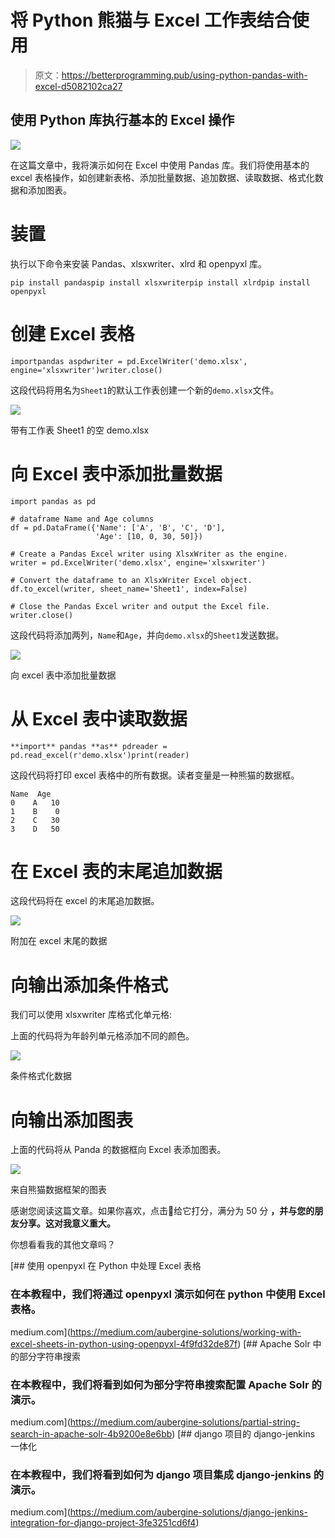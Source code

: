 # 将 Python 熊猫与 Excel 工作表结合使用

> 原文：<https://betterprogramming.pub/using-python-pandas-with-excel-d5082102ca27>

## 使用 Python 库执行基本的 Excel 操作

![](img/969c22d4d4d5fd2e5f8351047b9e8e3c.png)

在这篇文章中，我将演示如何在 Excel 中使用 Pandas 库。我们将使用基本的 excel 表格操作，如创建新表格、添加批量数据、追加数据、读取数据、格式化数据和添加图表。

# 装置

执行以下命令来安装 Pandas、xlsxwriter、xlrd 和 openpyxl 库。

```
pip install pandaspip install xlsxwriterpip install xlrdpip install openpyxl
```

# 创建 Excel 表格

```
importpandas aspdwriter = pd.ExcelWriter('demo.xlsx', engine='xlsxwriter')writer.close()
```

这段代码将用名为`Sheet1`的默认工作表创建一个新的`demo.xlsx`文件。

![](img/39e8b1b9e0aed593bdf6b09b3b2f4eed.png)

带有工作表 Sheet1 的空 demo.xlsx

# 向 Excel 表中添加批量数据

```
import pandas as pd

# dataframe Name and Age columns
df = pd.DataFrame({'Name': ['A', 'B', 'C', 'D'],
                   'Age': [10, 0, 30, 50]})

# Create a Pandas Excel writer using XlsxWriter as the engine.
writer = pd.ExcelWriter('demo.xlsx', engine='xlsxwriter')

# Convert the dataframe to an XlsxWriter Excel object.
df.to_excel(writer, sheet_name='Sheet1', index=False)

# Close the Pandas Excel writer and output the Excel file.
writer.close()
```

这段代码将添加两列，`Name`和`Age`，并向`demo.xlsx`的`Sheet1`发送数据。

![](img/972448142e16b5ce190f636d7fde850d.png)

向 excel 表中添加批量数据

# 从 Excel 表中读取数据

```
**import** pandas **as** pdreader = pd.read_excel(r'demo.xlsx')print(reader)
```

这段代码将打印 excel 表格中的所有数据。读者变量是一种熊猫的数据框。

```
Name  Age
0    A   10
1    B    0
2    C   30
3    D   50
```

# 在 Excel 表的末尾追加数据

这段代码将在 excel 的末尾追加数据。

![](img/515ff3e32c36d41357e1cf013b464c38.png)

附加在 excel 末尾的数据

# 向输出添加条件格式

我们可以使用 xlsxwriter 库格式化单元格:

上面的代码将为年龄列单元格添加不同的颜色。

![](img/16c809d5d4f4b899e3341d1c45f26ce4.png)

条件格式化数据

# 向输出添加图表

上面的代码将从 Panda 的数据框向 Excel 表添加图表。

![](img/755bd081ca1e215f789666dd85b7715e.png)

来自熊猫数据框架的图表

感谢您阅读这篇文章。如果你喜欢，点击👏给它打分，满分为 50 分 **，并与您的朋友分享。这对我意义重大。**

你想看看我的其他文章吗？

[](https://medium.com/aubergine-solutions/working-with-excel-sheets-in-python-using-openpyxl-4f9fd32de87f) [## 使用 openpyxl 在 Python 中处理 Excel 表格

### 在本教程中，我们将通过 openpyxl 演示如何在 python 中使用 Excel 表格。

medium.com](https://medium.com/aubergine-solutions/working-with-excel-sheets-in-python-using-openpyxl-4f9fd32de87f) [](https://medium.com/aubergine-solutions/partial-string-search-in-apache-solr-4b9200e8e6bb) [## Apache Solr 中的部分字符串搜索

### 在本教程中，我们将看到如何为部分字符串搜索配置 Apache Solr 的演示。

medium.com](https://medium.com/aubergine-solutions/partial-string-search-in-apache-solr-4b9200e8e6bb) [](https://medium.com/aubergine-solutions/django-jenkins-integration-for-django-project-3fe3251cd6f4) [## django 项目的 django-jenkins 一体化

### 在本教程中，我们将看到如何为 django 项目集成 django-jenkins 的演示。

medium.com](https://medium.com/aubergine-solutions/django-jenkins-integration-for-django-project-3fe3251cd6f4)